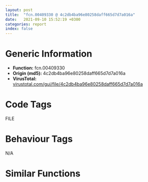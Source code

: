 ```yaml
---
layout: post
title:  "fcn.00409330 @ 4c2db4ba96e80258daff665d7d7a016a"
date:   2021-09-10 15:52:19 +0300
categories: report
index: false
---
```


# Generic Information
- **Function:** fcn.00409330
- **Origin (md5):** 4c2db4ba96e80258daff665d7d7a016a
- **VirusTotal:** [virustotal.com/gui/file/4c2db4ba96e80258daff665d7d7a016a][virustotal_ref]

# Code Tags
<span class="tag" id="FILE">FILE</span>


# Behaviour Tags
<span class="bhv-tag" id="na">N/A</span>

# Similar Functions
<script type="text/javascript" src="https://www.gstatic.com/charts/loader.js"></script>
<script type="text/javascript">

    google.charts.load('current', {'packages':['corechart']});
    google.charts.setOnLoadCallback(drawChart);

    function drawChart() {
    var data = new google.visualization.DataTable();
        data.addColumn('number', 'X');
        data.addColumn('number', 'Y');
        data.addColumn({type: 'string', role: 'tooltip', 'p': {'html': true}});
        data.addColumn({'type': 'string', 'role': 'style'});
        
        data.addRows([
    [0, 0, '<b><a href="/report/fcn.00409330@4c2db4ba96e80258daff665d7d7a016a">fcn.00409330</a><br>@4c2db4ba96e80258daff665d7d7a016a</b><br>push ebp<br>mov ebp, esp<br>mov eax, 0x3438<br>call fcn.00401200<br>push edi<br>push 0x5c<br>push dword[ebp+8]<br>mov edi, ecx<br>call fcn.0040a9ea<br>test eax, eax<br>lea eax, [ebp-0x1438]<br>jne 0x40937b<br>push 0x400<br>push eax<br>push 0<br>call dword[sym.imp.KERNEL32.dll_GetModuleFileNameW]<br>push 0x5c<br>lea eax, [ebp-0x1438]<br>push eax<br>call fcn.0040aa17<br>test eax, eax<br>je 0x4095e9<br>add eax, 2<br>push dword[ebp+8]<br>push eax<br>call fcn.0040a850<br>push ebx<br>lea ecx, [ebp-0xc38]<br>call fcn.00405711<br>push 4<br>lea eax, [ebp-0x1438]<br>push eax<br>xor ebx, ebx<br>push ebx<br>lea ecx, [ebp-0xc38]<br>call fcn.00405920<br>test al, al<br>jne 0x4093bb<br>lea ecx, [ebp-0xc38]<br>call fcn.004058fd<br>jmp 0x4095e8<br>or dword[ebp-4], 0xffffffff<br>mov byte[ebp+0xb], bl<br>mov dword[ebp-8], ebx<br>push esi<br>cmp dword[ebp-4], 0xffffffff<br>jne 0x4094de<br>lea ecx, [ebp-0xc38]<br>call fcn.00405838<br>mov dword[ebp-0x10], eax<br>push 0x2000<br>lea eax, [ebp-0x3438]<br>push eax<br>lea ecx, [ebp-0xc38]<br>call fcn.00405f9d<br>mov dword[ebp-0xc], eax<br>add eax, 0xfffffff0<br>xor esi, esi<br>cmp eax, ebx<br>jl 0x4094aa<br>lea ebx, [ebp+esi-0x3438]<br>cmp byte[ebx], 0x2a<br>jne 0x409433<br>cmp byte[ebp+esi-0x3437], 0x2a<br>jne 0x409433<br>push 0xb<br>push str.messages<br>lea eax, [ebp+esi-0x3436]<br>push eax<br>call fcn.0040a759<br>test eax, eax<br>je 0x4094a2<br>cmp word[ebx], 0x2a<br>jne 0x409462<br>lea eax, [ebp+esi-0x3434]<br>cmp word[eax-2], 0x2a<br>jne 0x409462<br>mov ecx, dword[ebp-0xc]<br>add ecx, 0xffffffe0<br>cmp esi, ecx<br>jg 0x409462<br>push 0xb<br>push str.*messages***<br>push eax<br>call fcn.0040a98b<br>test eax, eax<br>je 0x40949e<br>cmp byte[ebx], 0x52<br>jne 0x40948d<br>cmp byte[ebp+esi-0x3437], 0x61<br>jne 0x40948d<br>push 4<br>push 0x41446c<br>lea eax, [ebp+esi-0x3436]<br>push eax<br>call fcn.0040a759<br>test eax, eax<br>je 0x4095dc<br>mov eax, dword[ebp-0xc]<br>inc esi<br>add eax, 0xfffffff0<br>cmp esi, eax<br>jle 0x409405<br>jmp 0x4094aa<br>mov byte[ebp+0xb], 1<br>mov eax, dword[ebp-0x10]<br>add esi, eax<br>mov dword[ebp-4], esi<br>mov ecx, dword[ebp-0x10]<br>mov eax, dword[ebp-0xc]<br>xor ebx, ebx<br>push ebx<br>lea eax, [eax+ecx-0x10]<br>push ebx<br>push eax<br>lea ecx, [ebp-0xc38]<br>call fcn.00405de9<br>inc dword[ebp-8]<br>cmp dword[ebp-8], 0x80<br>jb 0x4093c6<br>cmp dword[ebp-4], 0xffffffff<br>je 0x4095dc<br>mov eax, dword[ebp-4]<br>cdq <br>push ebx<br>push edx<br>push eax<br>lea ecx, [ebp-0xc38]<br>call fcn.00405de9<br>push 0x80002<br>call fcn.0040a403<br>mov dword[edi], eax<br>lea ecx, [ebp-0xc38]<br>cmp eax, ebx<br>je 0x4095e2<br>push 0x80000<br>push eax<br>call fcn.00405f9d<br>cmp byte[ebp+0xb], 0<br>mov dword[edi+4], eax<br>je 0x409525<br>shr eax, 1<br>mov dword[edi+4], eax<br>jmp 0x409558<br>lea eax, [eax+eax+2]<br>push eax<br>call fcn.0040a403<br>mov esi, eax<br>cmp esi, ebx<br>je 0x4095dc<br>mov eax, dword[edi+4]<br>mov ecx, dword[edi]<br>mov byte[eax+ecx], 0<br>mov eax, dword[edi+4]<br>inc eax<br>push eax<br>push esi<br>push dword[edi]<br>call fcn.0040ecd2<br>push dword[edi]<br>call fcn.0040a41c<br>mov dword[edi], esi<br>mov ecx, dword[edi+4]<br>mov eax, 0x40000<br>cmp ecx, eax<br>ja 0x409566<br>mov eax, ecx<br>mov ecx, dword[edi]<br>xor edx, edx<br>mov word[ecx+eax*2], dx<br>xor ecx, ecx<br>cmp dword[edi+4], ecx<br>jbe 0x4095d1<br>mov eax, dword[edi]<br>movzx edx, word[eax+ebx*2]<br>inc ebx<br>test dx, dx<br>je 0x4095d1<br>cmp dx, 0x5c<br>jne 0x4095b8<br>movzx esi, word[eax+ebx*2]<br>sub esi, 0x22<br>je 0x4095b3<br>sub esi, 0x3a<br>je 0x4095af<br>sub esi, 0x12<br>je 0x4095ab<br>sub esi, 4<br>je 0x4095a7<br>dec esi<br>dec esi<br>jne 0x4095c7<br>push 9<br>jmp 0x4095b5<br>push 0xd<br>jmp 0x4095b5<br>push 0xa<br>jmp 0x4095b5<br>push 0x5c<br>jmp 0x4095b5<br>push 0x22<br>inc ebx<br>jmp 0x4095c6<br>cmp dx, 0xd<br>je 0x4095c4<br>cmp dx, 0xa<br>jne 0x4095c7<br>push 0xc<br>pop edx<br>mov word[eax+ecx*2], dx<br>inc ecx<br>cmp ebx, dword[edi+4]<br>jb 0x409575<br>mov eax, dword[edi]<br>xor edx, edx<br>mov word[eax+ecx*2], dx<br>mov dword[edi+4], ecx<br>lea ecx, [ebp-0xc38]<br>call fcn.004058fd<br>pop esi<br>pop ebx<br>pop edi<br>leave <br>ret 4<br><eoc> ', 'point { fill-color: #e0440e; }'],

        ]);

    var options = {
        title: 'Similarity Plot',
        legend: 'none',
        colors: ['#dedbd9', '#e6693e', '#ec8f6e', '#f3b49f', '#f6c7b6'],
        tooltip: {isHtml: true, trigger: 'both'},
        explorer: {
        actions: ["dragToZoom", "rightClickToReset"],
        },
        chartArea: {
        width: '80%',
        height: '80%'
        },
        width: '100%',
        height: '100%'
    };

    var chart = new google.visualization.ScatterChart(document.getElementById('chart_div'));

    chart.draw(data, options);
    }
    
</script>


<div id="chart_div" style="width: 100%px; height: 100%;"></div>

# Disassembled Code
{% highlight nasm %}

push ebp
mov ebp, esp
mov eax, 0x3438
call fcn.00401200
push edi
push 0x5c
push dword[ebp+8]
mov edi, ecx
call fcn.0040a9ea
test eax, eax
lea eax, [ebp-0x1438]
jne 0x40937b
push 0x400
push eax
push 0
call dword[sym.imp.KERNEL32.dll_GetModuleFileNameW]
push 0x5c
lea eax, [ebp-0x1438]
push eax
call fcn.0040aa17
test eax, eax
je 0x4095e9
add eax, 2
push dword[ebp+8]
push eax
call fcn.0040a850
push ebx
lea ecx, [ebp-0xc38]
call fcn.00405711
push 4
lea eax, [ebp-0x1438]
push eax
xor ebx, ebx
push ebx
lea ecx, [ebp-0xc38]
call fcn.00405920
test al, al
jne 0x4093bb
lea ecx, [ebp-0xc38]
call fcn.004058fd
jmp 0x4095e8
or dword[ebp-4], 0xffffffff
mov byte[ebp+0xb], bl
mov dword[ebp-8], ebx
push esi
cmp dword[ebp-4], 0xffffffff
jne 0x4094de
lea ecx, [ebp-0xc38]
call fcn.00405838
mov dword[ebp-0x10], eax
push 0x2000
lea eax, [ebp-0x3438]
push eax
lea ecx, [ebp-0xc38]
call fcn.00405f9d
mov dword[ebp-0xc], eax
add eax, 0xfffffff0
xor esi, esi
cmp eax, ebx
jl 0x4094aa
lea ebx, [ebp+esi-0x3438]
cmp byte[ebx], 0x2a
jne 0x409433
cmp byte[ebp+esi-0x3437], 0x2a
jne 0x409433
push 0xb
push str.messages
lea eax, [ebp+esi-0x3436]
push eax
call fcn.0040a759
test eax, eax
je 0x4094a2
cmp word[ebx], 0x2a
jne 0x409462
lea eax, [ebp+esi-0x3434]
cmp word[eax-2], 0x2a
jne 0x409462
mov ecx, dword[ebp-0xc]
add ecx, 0xffffffe0
cmp esi, ecx
jg 0x409462
push 0xb
push str.*messages***
push eax
call fcn.0040a98b
test eax, eax
je 0x40949e
cmp byte[ebx], 0x52
jne 0x40948d
cmp byte[ebp+esi-0x3437], 0x61
jne 0x40948d
push 4
push 0x41446c
lea eax, [ebp+esi-0x3436]
push eax
call fcn.0040a759
test eax, eax
je 0x4095dc
mov eax, dword[ebp-0xc]
inc esi
add eax, 0xfffffff0
cmp esi, eax
jle 0x409405
jmp 0x4094aa
mov byte[ebp+0xb], 1
mov eax, dword[ebp-0x10]
add esi, eax
mov dword[ebp-4], esi
mov ecx, dword[ebp-0x10]
mov eax, dword[ebp-0xc]
xor ebx, ebx
push ebx
lea eax, [eax+ecx-0x10]
push ebx
push eax
lea ecx, [ebp-0xc38]
call fcn.00405de9
inc dword[ebp-8]
cmp dword[ebp-8], 0x80
jb 0x4093c6
cmp dword[ebp-4], 0xffffffff
je 0x4095dc
mov eax, dword[ebp-4]
cdq
push ebx
push edx
push eax
lea ecx, [ebp-0xc38]
call fcn.00405de9
push 0x80002
call fcn.0040a403
mov dword[edi], eax
lea ecx, [ebp-0xc38]
cmp eax, ebx
je 0x4095e2
push 0x80000
push eax
call fcn.00405f9d
cmp byte[ebp+0xb], 0
mov dword[edi+4], eax
je 0x409525
shr eax, 1
mov dword[edi+4], eax
jmp 0x409558
lea eax, [eax+eax+2]
push eax
call fcn.0040a403
mov esi, eax
cmp esi, ebx
je 0x4095dc
mov eax, dword[edi+4]
mov ecx, dword[edi]
mov byte[eax+ecx], 0
mov eax, dword[edi+4]
inc eax
push eax
push esi
push dword[edi]
call fcn.0040ecd2
push dword[edi]
call fcn.0040a41c
mov dword[edi], esi
mov ecx, dword[edi+4]
mov eax, 0x40000
cmp ecx, eax
ja 0x409566
mov eax, ecx
mov ecx, dword[edi]
xor edx, edx
mov word[ecx+eax*2], dx
xor ecx, ecx
cmp dword[edi+4], ecx
jbe 0x4095d1
mov eax, dword[edi]
movzx edx, word[eax+ebx*2]
inc ebx
test dx, dx
je 0x4095d1
cmp dx, 0x5c
jne 0x4095b8
movzx esi, word[eax+ebx*2]
sub esi, 0x22
je 0x4095b3
sub esi, 0x3a
je 0x4095af
sub esi, 0x12
je 0x4095ab
sub esi, 4
je 0x4095a7
dec esi
dec esi
jne 0x4095c7
push 9
jmp 0x4095b5
push 0xd
jmp 0x4095b5
push 0xa
jmp 0x4095b5
push 0x5c
jmp 0x4095b5
push 0x22
inc ebx
jmp 0x4095c6
cmp dx, 0xd
je 0x4095c4
cmp dx, 0xa
jne 0x4095c7
push 0xc
pop edx
mov word[eax+ecx*2], dx
inc ecx
cmp ebx, dword[edi+4]
jb 0x409575
mov eax, dword[edi]
xor edx, edx
mov word[eax+ecx*2], dx
mov dword[edi+4], ecx
lea ecx, [ebp-0xc38]
call fcn.004058fd
pop esi
pop ebx
pop edi
leave
ret 4

{% endhighlight %}

[virustotal_ref]: https://www.virustotal.com/gui/file/4c2db4ba96e80258daff665d7d7a016a